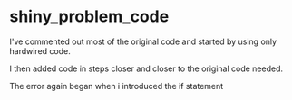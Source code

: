 # shiny_problem_code

I've commented out most of the original code and started by using only hardwired code.

I then added code in steps closer and closer to the original code needed.

The error again began when i introduced the if statement


